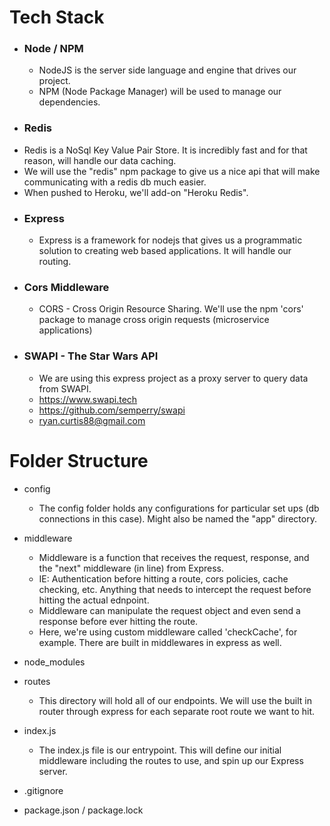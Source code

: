 # Tech Stack

- ### Node / NPM
  - NodeJS is the server side language and engine that drives our project.
  - NPM (Node Package Manager) will be used to manage our dependencies.
- ### Redis
- Redis is a NoSql Key Value Pair Store. It is incredibly fast and for that reason, will handle our data caching.
- We will use the "redis" npm package to give us a nice api that will make communicating with a redis db much easier.
- When pushed to Heroku, we'll add-on "Heroku Redis".
- ### Express
  - Express is a framework for nodejs that gives us a programmatic solution to creating web based applications. It will handle our routing.
- ### Cors Middleware
  - CORS - Cross Origin Resource Sharing. We'll use the npm 'cors' package to manage cross origin requests (microservice applications)
- ### SWAPI - The Star Wars API
  - We are using this express project as a proxy server to query data from SWAPI.
  - https://www.swapi.tech
  - https://github.com/semperry/swapi
  - ryan.curtis88@gmail.com

# Folder Structure

- config

  - The config folder holds any configurations for particular set ups (db connections in this case). Might also be named the "app" directory.

- middleware

  - Middleware is a function that receives the request, response, and the "next" middleware (in line) from Express.
  - IE: Authentication before hitting a route, cors policies, cache checking, etc. Anything that needs to intercept the request before hitting the actual ednpoint.
  - Middleware can manipulate the request object and even send a response before ever hitting the route.
  - Here, we're using custom middleware called 'checkCache', for example. There are built in middlewares in express as well.

- node_modules

- routes

  - This directory will hold all of our endpoints. We will use the built in router through express for each separate root route we want to hit.

- index.js

  - The index.js file is our entrypoint. This will define our initial middleware including the routes to use, and spin up our Express server.

- .gitignore

- package.json / package.lock
